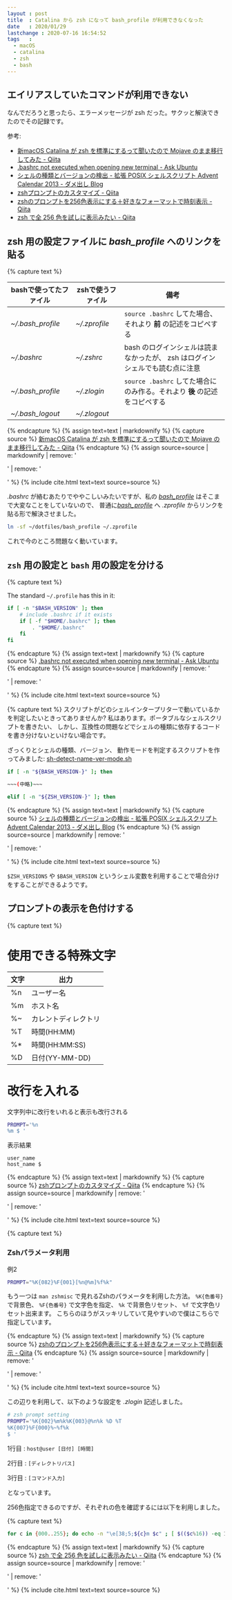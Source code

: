 ```yaml
---
layout : post
title  : Catalina から zsh になって bash_profile が利用できなくなった
date   : 2020/01/29
lastchange : 2020-07-16 16:54:52
tags   :
  - macOS
  - catalina
  - zsh
  - bash
---
```


## エイリアスしていたコマンドが利用できない

なんでだろうと思ったら、エラーメッセージが zsh だった。サクッと解決できたのでその記録です。

参考:

* [新macOS Catalina が zsh を標準にするって聞いたので Mojave のまま移行してみた - Qiita](https://qiita.com/tkooler_lufar/items/66e8fa451185e812a33a)
* [.bashrc not executed when opening new terminal - Ask Ubuntu](https://askubuntu.com/questions/161249/bashrc-not-executed-when-opening-new-terminal/161274#161274 ".bashrc not executed when opening new terminal - Ask Ubuntu")
* [シェルの種類とバージョンの検出 - 拡張 POSIX シェルスクリプト Advent Calendar 2013 - ダメ出し Blog](https://fumiyas.github.io/2013/12/04/name-ver-mode.sh-advent-calendar.html "シェルの種類とバージョンの検出 - 拡張 POSIX シェルスクリプト Advent Calendar 2013 - ダメ出し Blog")
* [zshプロンプトのカスタマイズ - Qiita](https://qiita.com/yamagen0915/items/77fb78d9c73369c784da "zshプロンプトのカスタマイズ - Qiita")
* [zshのプロンプトを256色表示にする＋好きなフォーマットで時刻表示 - Qiita](https://qiita.com/butaosuinu/items/770a040bc9cfe22c71f4 "zshのプロンプトを256色表示にする＋好きなフォーマットで時刻表示 - Qiita")
* [zsh で全 256 色を試しに表示みたい - Qiita](https://qiita.com/k_ui/items/b02b93e3af13023c0bfd "zsh で全 256 色を試しに表示みたい - Qiita")




## zsh 用の設定ファイルに _bash\_profile_ へのリンクを貼る


{% capture text %}

| bashで使ってたファイル | zshで使うファイル | 備考                                                                         |
|------------------------|-------------------|------------------------------------------------------------------------------|
| _~/.bash_profile_      | _~/.zprofile_     | `source .bashrc` してた場合、それより **前** の記述をコピペする              |
| _~/.bashrc_            | _~/.zshrc_        | bash のログインシェルは読まなかったが、 zsh はログインシェルでも読む点に注意 |
| _~/.bash_profile_      | _~/.zlogin_       | `source .bashrc` してた場合にのみ作る。それより **後** の記述をコピペする    |
| _~/.bash_logout_       | _~/.zlogout_      |                                                                              |

{% endcapture %}
{% assign text=text | markdownify %}
{% capture source %}
[新macOS Catalina が zsh を標準にするって聞いたので Mojave のまま移行してみた - Qiita](https://qiita.com/tkooler_lufar/items/66e8fa451185e812a33a)
{% endcapture %}
{% assign source=source | markdownify | remove: '<p>' | remove: '</p>' %}
{% include cite.html text=text source=source %}

_.bashrc_ が絡むあたりでややこしいみたいですが、私の [_bash\_profile_](https://github.com/leico/dotfiles/blob/master/bash_profile) はそこまで大変なことをしていないので、
普通に[_bash\_profile_](https://github.com/leico/dotfiles/blob/master/bash_profile) へ _.zprofile_ からリンクを貼る形で解決させました。

```sh
ln -sf ~/dotfiles/bash_profile ~/.zprofile
```

これで今のところ問題なく動いています。




## `zsh` 用の設定と `bash` 用の設定を分ける

{% capture text %}

The standard `~/.profile` has this in it:

```sh
if [ -n "$BASH_VERSION" ]; then
    # include .bashrc if it exists
    if [ -f "$HOME/.bashrc" ]; then
        . "$HOME/.bashrc"
    fi
fi
```

{% endcapture %}
{% assign text=text | markdownify %}
{% capture source %}
[.bashrc not executed when opening new terminal - Ask Ubuntu](https://askubuntu.com/questions/161249/bashrc-not-executed-when-opening-new-terminal/161274#161274 ".bashrc not executed when opening new terminal - Ask Ubuntu")
{% endcapture %}
{% assign source=source | markdownify | remove: '<p>' | remove: '</p>' %}
{% include cite.html text=text source=source %}

{% capture text %}
スクリプトがどのシェルインタープリターで動いているかを判定したいときってありませんか? 私はあります。ポータブルなシェルスクリプトを書きたい、 しかし、互換性の問題などでシェルの種類に依存するコードを書き分けないといけない場合です。

ざっくりとシェルの種類、バージョン、 動作モードを判定するスクリプトを作ってみました: 
[sh-detect-name-ver-mode.sh](https://github.com/fumiyas/fumiyas.github.io/blob/master/2013/12/04/sh-detect-name-ver-mode.sh)

```sh
if [ -n "${BASH_VERSION-}" ]; then

~~~(中略)~~~

elif [ -n "${ZSH_VERSION-}" ]; then
```

{% endcapture %}
{% assign text=text | markdownify %}
{% capture source %}
[シェルの種類とバージョンの検出 - 拡張 POSIX シェルスクリプト Advent Calendar 2013 - ダメ出し Blog](https://fumiyas.github.io/2013/12/04/name-ver-mode.sh-advent-calendar.html "シェルの種類とバージョンの検出 - 拡張 POSIX シェルスクリプト Advent Calendar 2013 - ダメ出し Blog")
{% endcapture %}
{% assign source=source | markdownify | remove: '<p>' | remove: '</p>' %}
{% include cite.html text=text source=source %}


`$ZSH_VERSIONS` や `$BASH_VERSION` というシェル変数を利用することで場合分けをすることができるようです。


## プロンプトの表示を色付けする

{% capture text %}

# 使用できる特殊文字

| 文字 | 出力                 |
|------|----------------------|
| %n   | ユーザー名           |
| %m   | ホスト名             |
| %~   | カレントディレクトリ |
| %T   | 時間(HH:MM)          |
| %*   | 時間(HH:MM:SS)       |
| %D   | 日付(YY-MM-DD)       |

# 改行を入れる

文字列中に改行をいれると表示も改行される

```sh
PROMPT='%n
%m $ '
```

表示結果

```
user_name
host_name $ 
```

{% endcapture %}
{% assign text=text | markdownify %}
{% capture source %}
[zshプロンプトのカスタマイズ - Qiita](https://qiita.com/yamagen0915/items/77fb78d9c73369c784da "zshプロンプトのカスタマイズ - Qiita")
{% endcapture %}
{% assign source=source | markdownify | remove: '<p>' | remove: '</p>' %}
{% include cite.html text=text source=source %}

{% capture text %}

### Zshパラメータ利用

例2

```sh
PROMPT="%K{082}%F{001}[%n@%m]%f%k"
```

もう一つは `man zshmisc` で見れるZshのパラメータを利用した方法。
`%K{色番号}` で背景色、 `%F{色番号}` で文字色を指定、 `%k` で背景色リセット、 `%f` で文字色リセット出来ます。
こちらのほうがスッキリしていて見やすいので僕はこちらで指定しています。

{% endcapture %}
{% assign text=text | markdownify %}
{% capture source %}
[zshのプロンプトを256色表示にする＋好きなフォーマットで時刻表示 - Qiita](https://qiita.com/butaosuinu/items/770a040bc9cfe22c71f4 "zshのプロンプトを256色表示にする＋好きなフォーマットで時刻表示 - Qiita")
{% endcapture %}
{% assign source=source | markdownify | remove: '<p>' | remove: '</p>' %}
{% include cite.html text=text source=source %}

この辺りを利用して、以下のような設定を _.zlogin_ 記述しました。

```sh
# zsh prompt setting
PROMPT='%K{002}%m%k%K{003}@%n%k %D %T
%K{007}%F{000}%~%f%k
$ '
```

1行目
: `host@user [日付] [時間]`

2行目
: `[ディレクトリパス]`

3行目
: `[コマンド入力]`

となっています。

256色指定できるのですが、それぞれの色を確認するには以下を利用しました。

{% capture text %}

```sh
for c in {000..255}; do echo -n "\e[38;5;${c}m $c" ; [ $(($c%16)) -eq 15 ] && echo;done;echo
```

{% endcapture %}
{% assign text=text | markdownify %}
{% capture source %}
[zsh で全 256 色を試しに表示みたい - Qiita](https://qiita.com/k_ui/items/b02b93e3af13023c0bfd "zsh で全 256 色を試しに表示みたい - Qiita")
{% endcapture %}
{% assign source=source | markdownify | remove: '<p>' | remove: '</p>' %}
{% include cite.html text=text source=source %}
